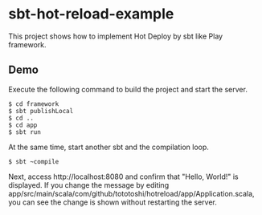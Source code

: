 # sbt-hot-reload-example

This project shows how to implement Hot Deploy by sbt like Play framework.

## Demo


Execute the following command to build the project and start the server.

```
$ cd framework
$ sbt publishLocal
$ cd ..
$ cd app
$ sbt run
```

At the same time, start another sbt and the compilation loop.

```
$ sbt ~compile
```

Next, access http://localhost:8080 and confirm that "Hello, World!" is displayed. If you change the message by editing app/src/main/scala/com/github/tototoshi/hotreload/app/Application.scala, you can see the change is shown without restarting the server.
